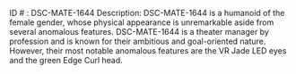 ID # : DSC-MATE-1644
Description: DSC-MATE-1644 is a humanoid of the female gender, whose physical appearance is unremarkable aside from several anomalous features. DSC-MATE-1644 is a theater manager by profession and is known for their ambitious and goal-oriented nature. However, their most notable anomalous features are the VR Jade LED eyes and the green Edge Curl head.